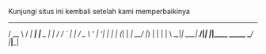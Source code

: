 
Kunjungi situs ini kembali setelah kami memperbaikinya
____   __      _          _
  / __ \ / _| ___| |__  _ __| |
 / / _` | |_ / _ \ '_ \| '__| |
| | (_| |  _|  __/ |_) | |  | |
 \ \__,_|_|  \___|_.__/|_|  |_|____ _____
  \____/                     |_____|_____|
